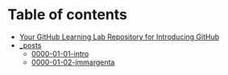 # Table of contents

* [Your GitHub Learning Lab Repository for Introducing GitHub](README.md)
* [\_posts](_posts/README.md)
  * [0000-01-01-intro](_posts/0000-01-01-intro.md)
  * [0000-01-02-jmmargenta](_posts/0000-01-02-jmmargenta.md)

